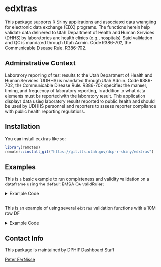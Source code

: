 
# edxtras

<!-- badges: start 
[![Lifecycle: stable](https://img.shields.io/badge/lifecycle-stable-brightgreen.svg)](https://lifecycle.r-lib.org/articles/stages.html#stable)
[![Pkg-Version](https://badgen.net/static/Pkg-Version/1.1.0/orange?icon=[gitlab])]()
[![R-Version](https://badgen.net/static/R-Version/>=3.5/blue?icon=[gitlab])]()
[![R-CMD-Check](https://badgen.net/static/R-CMD-Check/Passing/green?icon=[gitlab])]()
[![coverage](https://badgen.net/static/Test-Coverage/60-percent/yellow)]()

<!-- badges: end -->

This package supports R Shiny applications and associated data wrangling
for electronic data exchange (EDX) programs. The functions herein help validate
data delivered to Utah Department of Health and Human Services (DHHS) by 
laboratories and health clinics (e.g., hospitals). Said validation and QC is 
mandated through Utah Admin. Code R386-702, the Communicable Disease Rule. R386-702.

## Adminstrative Context

Laboratory reporting of test results to the Utah Department of Health and 
Human Services (UDHHS) is mandated through Utah Admin. Code R386-702, 
the Communicable Disease Rule. R386-702 specifies the manner, timing, and 
frequency of laboratory reporting, in addition to what data elements must be 
reported with the laboratory result. This application displays data using 
laboratory results reported to public health and should be used by UDHHS 
personnel and reporters to assess reporter compliance with public health reporting
regulations.

## Installation

You can install edxtras like so:

``` r
library(remotes)
remotes::install_git("https://git.dts.utah.gov/dcp-r-shiny/edxtras")

```

## Examples

This is a basic example to run completeness and validity validation on a dataframe using the default EMSA QA validRules:

<details>
    <summary>Example Code</summary>

``` r
library(edxtras)
print(validRules()) # shows the default rules

# Simple example ----

## validRules() is used by makeValidData

df <- data.frame(
    'myindex' = c('Bob','Bob','Larry'),
    'lastname' = c('AAA','BBB','CCC'),
    'gender' = c('Male','Female','M A L E'), 
    'norule' = c('A','B','C')
)
makeValidData(df, indexCol = 'myindex', filtRep = 'Bob')
makeValidData(df, indexCol = 'myindex', filtRep = 'Larry')
```
</details>
<br/>

This is an example of using several `edxtras` validation functions with a 10M row DF:

<details>
  <summary>Example Code</summary>

``` r
# Make dataframe of 10 million rows and use custom rules ----

n <- 10000000
set.seed(42)
myDF <- data.frame(
    'numbers' = sample(c(84121,85236,65987,NA_real_), n, replace = TRUE),
    'chars' = sample(c('word','sentence of words', 'Bob', '42', '1111'), n, replace = TRUE),
    'dates' = sample(seq.Date(as.Date('2021-01-01'), Sys.Date() + 100, 'days'), n, replace = TRUE)
)
head(myDF)
str(myDF)

# Hypothetical validation requirements ----
    ## Find missing numbers in "numbers"
    ## Find numeric characters in "chars"
    ## Find dates older than 2 years or any dates in the future in "dates"

# Set up named list of rules ----

rules <- list(
    'numbers' = function(x) is.na(as.numeric(x)),
    'chars' = function(x) grepl('[^0-9]', x),
    'dates' = function(x) {!is.na(as.POSIXct(x, format = "%m/%d/%Y")) & 
            as.POSIXct(x, format = "%m/%d/%Y") <= as.POSIXct(Sys.Date()) & 
            as.POSIXct(x, format = "%m/%d/%Y") > as.POSIXct(Sys.Date() - 2*365)}
)

# Create validation rules list with validRules() ----

?edxtras::validRules
myNewRules <- validRules(rules, ruleset = 'myCustomRules')
print(myNewRules)
as.data.frame(myNewRules)

# Validate a single column returns percent TRUE----

?edxtras::validateColumn
validateColumn(df = myDF, col = 'numbers', rulesObj = myNewRules, ruleset = 'myCustomRules')
validateColumn(df = myDF, col = 'chars', rulesObj = myNewRules, ruleset = 'myCustomRules')
validateColumn(df = myDF, col = 'dates', rulesObj = myNewRules, ruleset = 'myCustomRules')

# Validate the dataframe returns percent TRUE in each column (NA if no rule/column name match) ----

?edxtras::validateDF
validateDF(df = myDF, rulesObj = myNewRules, ruleset = 'myCustomRules')
system.time(
    validateDF(df = myDF, rulesObj = myNewRules, ruleset = 'myCustomRules')
)

# Validate dataframe for completeness and validity ----
## Add a grouping column to loop on

myDF$Groups <- c(rep('A', n*.05), rep('B', n*.05), rep('C', n*.9)) 
head(myDF)
table(myDF$Groups)

?edxtras::makeValidData
makeValidData(df = myDF, indexCol = 'Groups', filtRep = 'A', 
    rulesObj = myNewRules, ruleset = 'myCustomRules'
)

system.time(
    makeValidData(df = myDF, indexCol = 'Groups', filtRep = 'A', 
        rulesObj = myNewRules, ruleset = 'myCustomRules'
    )
)

## With for loop ----

output <- data.frame()

system.time(
    for(i in unique(myDF$Groups)){
        out <- makeValidData(df = myDF, indexCol = 'Groups', filtRep = i, 
            rulesObj = myNewRules, ruleset = 'myCustomRules'
        )
        
        output <- rbind(output, out)
    }
)    
output

## With purrr::map_df() ----

grps <- unique(myDF$Groups)
system.time(
    output <- purrr::map_df(seq_along(grps), ~ 
        makeValidData(df = myDF, indexCol = 'Groups', filtRep = grps[[.x]], 
            rulesObj = myNewRules, ruleset = 'myCustomRules'
        )                   
    )
)
output

```
</details>

## Contact Info

This package is maintained by DPHIP Dashboard Staff

[Peter EerNisse](mailto:peernisse@utah.gov)

